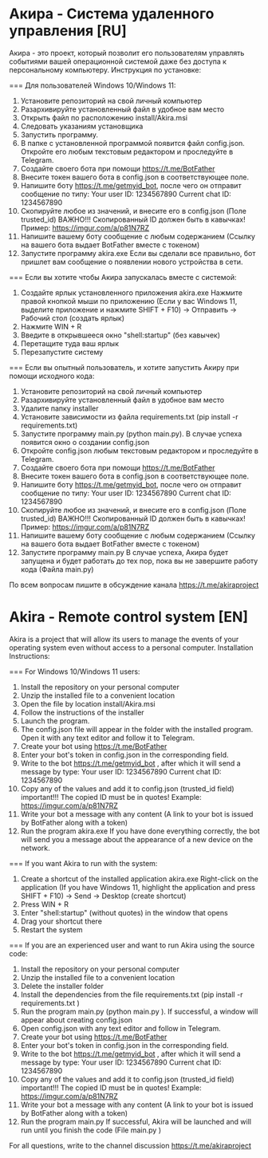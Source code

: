 # Акира - Система удаленного управления [RU]
Акира - это проект, который позволит его пользователям управлять событиями вашей операционной системой даже без доступа к персональному компьютеру. Инструкция по установке:

=== Для пользователей Windows 10/Windows 11:
1. Установите репозиторий на свой личный компьютер
2. Разархивируйте установленный файл в удобное вам место
3. Открыть файл по расположению install/Akira.msi
4. Следовать указаниям установщика
5. Запустить программу.
6. В папке с установленной программой появится файл config.json. Откройте его любым текстовым редактором и проследуйте в Telegram.
7. Создайте своего бота при помощи https://t.me/BotFather
8. Внесите токен вашего бота в config.json в соответствующее поле.
9. Напишите боту https://t.me/getmyid_bot, после чего он отправит сообщение по типу:
Your user ID: 1234567890
Current chat ID: 1234567890
10. Скопируйте любое из значений, и внесите его в config.json (Поле trusted_id)
ВАЖНО!!! Скопированный ID должен быть в кавычках! Пример: https://imgur.com/a/p81N7RZ
11. Напишите вашему боту сообщение с любым содержанием (Ссылку на вашего бота выдает BotFather вместе с токеном)
12. Запустите программу akira.exe
Если вы сделали все правильно, бот пришлет вам сообщение о появлении нового устройства в сети.

=== Если вы хотите чтобы Акира запускалась вместе с системой:
1. Создайте ярлык установленного приложения akira.exe 
Нажмите правой кнопкой мыши по приложению (Если у вас Windows 11, выделите приложение и нажмите SHIFT + F10) -> Отправить -> Рабочий стол (создать ярлык)
2. Нажмите WIN + R
3. Введите в открывшееся окно "shell:startup" (без кавычек)
4. Перетащите туда ваш ярлык
5. Перезапустите систему

=== Если вы опытный пользователь, и хотите запустить Акиру при помощи исходного кода:
1. Установите репозиторий на свой личный компьютер
2. Разархивируйте установленный файл в удобное вам место
3. Удалите папку installer
4. Установите зависимости из файла requirements.txt (pip install -r requirements.txt)
5. Запустите программу main.py (python main.py). В случае успеха появится окно о создании config.json
6. Откройте config.json любым текстовым редактором и проследуйте в Telegram.
7. Создайте своего бота при помощи https://t.me/BotFather
8. Внесите токен вашего бота в config.json в соответствующее поле.
9. Напишите боту https://t.me/getmyid_bot, после чего он отправит сообщение по типу:
Your user ID: 1234567890
Current chat ID: 1234567890
10. Скопируйте любое из значений, и внесите его в config.json (Поле trusted_id)
ВАЖНО!!! Скопированный ID должен быть в кавычках! Пример: https://imgur.com/a/p81N7RZ
11. Напишите вашему боту сообщение с любым содержанием (Ссылку на вашего бота выдает BotFather вместе с токеном)
12. Запустите программу main.py
В случае успеха, Акира будет запущена и будет работать до тех пор, пока вы не завершите работу кода (Файла main.py)

По всем вопросам пишите в обсуждение канала https://t.me/akiraproject

# Akira - Remote control system [EN]
Akira is a project that will allow its users to manage the events of your operating system even without access to a personal computer. Installation Instructions:

=== For Windows 10/Windows 11 users:
1. Install the repository on your personal computer
2. Unzip the installed file to a convenient location
3. Open the file by location install/Akira.msi
4. Follow the instructions of the installer
5. Launch the program.
6. The config.json file will appear in the folder with the installed program. Open it with any text editor and follow it to Telegram.
7. Create your bot using https://t.me/BotFather
8. Enter your bot's token in config.json in the corresponding field.
9. Write to the bot https://t.me/getmyid_bot , after which it will send a message by type:
Your user ID: 1234567890
Current chat ID: 1234567890
10. Copy any of the values and add it to config.json (trusted_id field)
important!!! The copied ID must be in quotes! Example: https://imgur.com/a/p81N7RZ
11. Write your bot a message with any content (A link to your bot is issued by BotFather along with a token)
12. Run the program akira.exe
If you have done everything correctly, the bot will send you a message about the appearance of a new device on the network.

=== If you want Akira to run with the system:
1. Create a shortcut of the installed application akira.exe 
Right-click on the application (If you have Windows 11, highlight the application and press SHIFT + F10) -> Send -> Desktop (create shortcut)
2. Press WIN + R
3. Enter "shell:startup" (without quotes) in the window that opens
4. Drag your shortcut there
5. Restart the system

=== If you are an experienced user and want to run Akira using the source code:
1. Install the repository on your personal computer
2. Unzip the installed file to a convenient location
3. Delete the installer folder
4. Install the dependencies from the file requirements.txt (pip install -r requirements.txt )
5. Run the program main.py (python main.py ). If successful, a window will appear about creating config.json
6. Open config.json with any text editor and follow in Telegram.
7. Create your bot using https://t.me/BotFather
8. Enter your bot's token in config.json in the corresponding field.
9. Write to the bot https://t.me/getmyid_bot , after which it will send a message by type:
Your user ID: 1234567890
Current chat ID: 1234567890
10. Copy any of the values and add it to config.json (trusted_id field)
important!!! The copied ID must be in quotes! Example: https://imgur.com/a/p81N7RZ
11. Write your bot a message with any content (A link to your bot is issued by BotFather along with a token)
12. Run the program main.py
If successful, Akira will be launched and will run until you finish the code (File main.py )

For all questions, write to the channel discussion https://t.me/akiraproject
